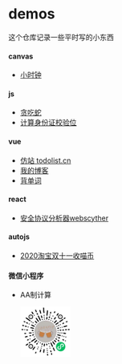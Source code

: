 # demos

这个仓库记录一些平时写的小东西


#### canvas

- [小时钟](https://codepen.io/longwayya/pen/KKVezpB)

#### js

- [贪吃蛇](https://longwayya.github.io/greedy-snake/)
- [计算身份证校验位](https://longwayya.github.io/demos/idCard.html)

#### vue

- [仿站 todolist.cn](https://longwayya.github.io/demos/todolist.cn.html)
- [我的博客](https://longwayya.github.io)
- [背单词](https://longwayya.github.io/demos/words/)

#### react

- [安全协议分析器webscyther](https://longwayya.github.io/web-scyther/) 

#### autojs

- [2020淘宝双十一收喵币](https://juejin.im/post/6886126428677472269)

#### 微信小程序

- AA制计算

  <img src="https://raw.githubusercontent.com/longwayya/image/master/img/202303111610514.jpg" alt="小程序码" style="width:100px" />
